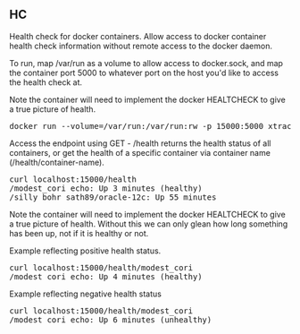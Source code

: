 ## HC

Health check for docker containers. Allow access to docker container health check information without remote access to the docker daemon.

To run, map /var/run as a volume to allow access to docker.sock, and map
the container port 5000 to whatever port on the host you'd like to
access the health check at.

Note the container will need to implement the docker HEALTCHECK to
give a true picture of health.

<pre>
docker run --volume=/var/run:/var/run:rw -p 15000:5000 xtracdev/hc
</pre>

Access the endpoint using GET - /health returns the health status of all
containers, or get the health of a specific container via container name 
(/health/container-name).

<pre>
curl localhost:15000/health
/modest_cori echo: Up 3 minutes (healthy)
/silly_bohr sath89/oracle-12c: Up 55 minutes
</pre>

Note the container will need to implement the docker HEALTCHECK to
give a true picture of health. Without this we can only glean how long
something has been up, not if it is healthy or not.

Example reflecting positive health status.

<pre>
curl localhost:15000/health/modest_cori
/modest_cori echo: Up 4 minutes (healthy)
</pre>

Example reflecting negative health status

<pre>
curl localhost:15000/health/modest_cori
/modest_cori echo: Up 6 minutes (unhealthy)
</pre>
